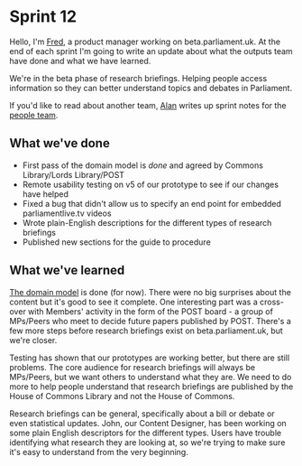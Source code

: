 # Sprint 12

Hello, I'm [Fred](https://twitter.com/_mcghief), a product manager working on beta.parliament.uk. At the end of each sprint I'm going to write an update about what the outputs team have done and what we have learned.

We're in the beta phase of research briefings. Helping people access information so they can better understand topics and debates in Parliament. 

If you'd like to read about another team, [Alan](https://twitter.com/alanmayers) writes up sprint notes for the [people team](https://ukparliament.github.io/sprintnotes.people).

## What we've done

- First pass of the domain model is *done* and agreed by Commons Library/Lords Library/POST
- Remote usability testing on v5 of our prototype to see if our changes have helped
- Fixed a bug that didn't allow us to specify an end point for embedded parliamentlive.tv videos
- Wrote plain-English descriptions for the different types of research briefings
- Published new sections for the guide to procedure

## What we've learned

[The domain model](https://github.com/ukparliament/domain-models/blob/master/document/document.pdf) is done (for now). There were no big surprises about the content but it's good to see it complete. One interesting part was a cross-over with Members' activity in the form of the POST board - a group of MPs/Peers who meet to decide future papers published by POST. There's a few more steps before research briefings exist on beta.parliament.uk, but we're closer.

Testing has shown that our prototypes are working better, but there are still problems. The core audience for research briefings will always be MPs/Peers, but we want others to understand what they are. We need to do more to help people understand that research briefings are published by the House of Commons Library and not the House of Commons.  

Research briefings can be general, specifically about a bill or debate or even statistical updates. John, our Content Designer, has been working on some plain English descriptors for the different types. Users have trouble identifying what research they are looking at, so we're trying to make sure it's easy to understand from the very beginning.
